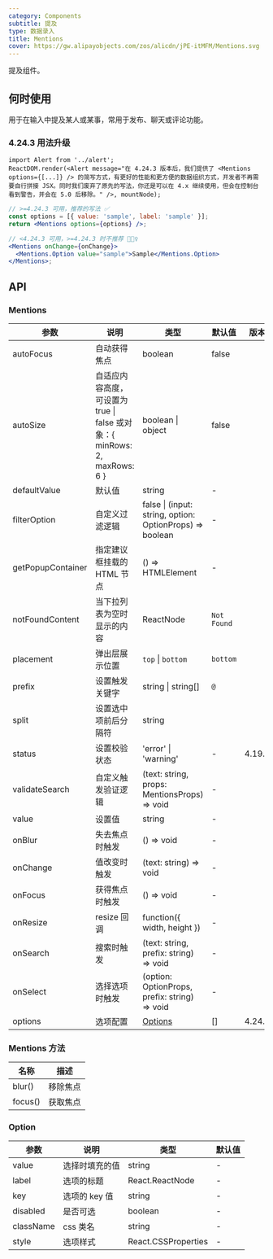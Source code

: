 ```yaml
---
category: Components
subtitle: 提及
type: 数据录入
title: Mentions
cover: https://gw.alipayobjects.com/zos/alicdn/jPE-itMFM/Mentions.svg
---
```


提及组件。

## 何时使用

用于在输入中提及某人或某事，常用于发布、聊天或评论功能。

### 4.24.3 用法升级

```__react
import Alert from '../alert';
ReactDOM.render(<Alert message="在 4.24.3 版本后，我们提供了 <Mentions options={[...]} /> 的简写方式，有更好的性能和更方便的数据组织方式，开发者不再需要自行拼接 JSX。同时我们废弃了原先的写法，你还是可以在 4.x 继续使用，但会在控制台看到警告，并会在 5.0 后移除。" />, mountNode);
```

```jsx
// >=4.24.3 可用，推荐的写法 ✅
const options = [{ value: 'sample', label: 'sample' }];
return <Mentions options={options} />;

// <4.24.3 可用，>=4.24.3 时不推荐 🙅🏻‍♀️
<Mentions onChange={onChange}>
  <Mentions.Option value="sample">Sample</Mentions.Option>
</Mentions>;
```

## API

### Mentions

| 参数 | 说明 | 类型 | 默认值 | 版本 |
| --- | --- | --- | --- | --- |
| autoFocus | 自动获得焦点 | boolean | false |  |
| autoSize | 自适应内容高度，可设置为 true \| false 或对象：{ minRows: 2, maxRows: 6 } | boolean \| object | false |  |
| defaultValue | 默认值 | string | - |  |
| filterOption | 自定义过滤逻辑 | false \| (input: string, option: OptionProps) => boolean | - |  |
| getPopupContainer | 指定建议框挂载的 HTML 节点 | () => HTMLElement | - |  |
| notFoundContent | 当下拉列表为空时显示的内容 | ReactNode | `Not Found` |  |
| placement | 弹出层展示位置 | `top` \| `bottom` | `bottom` |  |
| prefix | 设置触发关键字 | string \| string\[] | `@` |  |
| split | 设置选中项前后分隔符 | string | ` ` |  |
| status | 设置校验状态 | 'error' \| 'warning' | - | 4.19.0 |
| validateSearch | 自定义触发验证逻辑 | (text: string, props: MentionsProps) => void | - |  |
| value | 设置值 | string | - |  |
| onBlur | 失去焦点时触发 | () => void | - |  |
| onChange | 值改变时触发 | (text: string) => void | - |  |
| onFocus | 获得焦点时触发 | () => void | - |  |
| onResize | resize 回调 | function({ width, height }) | - |  |
| onSearch | 搜索时触发 | (text: string, prefix: string) => void | - |  |
| onSelect | 选择选项时触发 | (option: OptionProps, prefix: string) => void | - |  |
| options | 选项配置 | [Options](#Option) | [] | 4.24.3 |

### Mentions 方法

| 名称    | 描述     |
| ------- | -------- |
| blur()  | 移除焦点 |
| focus() | 获取焦点 |

### Option

| 参数      | 说明           | 类型                | 默认值 |
| --------- | -------------- | ------------------- | ------ |
| value     | 选择时填充的值 | string              | -      |
| label     | 选项的标题     | React.ReactNode     | -      |
| key       | 选项的 key 值  | string              | -      |
| disabled  | 是否可选       | boolean             | -      |
| className | css 类名       | string              | -      |
| style     | 选项样式       | React.CSSProperties | -      |
